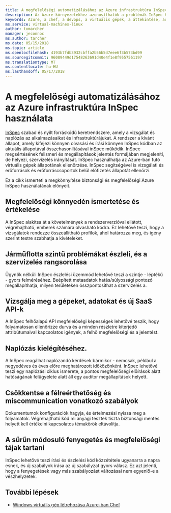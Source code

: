 ```yaml
---
title: A megfelelőségi automatizálásához az Azure infrastruktúra InSpec használata
description: Az Azure-környezetekhez azonosíthatók a problémák InSpec használata
keywords: Azure, a chef, a devops, a virtuális gépek, a áttekintése, automatizálhatja, inspce
ms.service: virtual-machines-linux
author: tomarcher
manager: jeconnoc
ms.author: tarcher
ms.date: 05/15/2018
ms.topic: article
ms.openlocfilehash: 4193b7fdb3932cbffa2b56b5d7eee6f3b573bd99
ms.sourcegitcommit: 96089449d17548263691d40e4f1e8f9557561197
ms.translationtype: MT
ms.contentlocale: hu-HU
ms.lasthandoff: 05/17/2018
---
```

# <a name="use-inspec-for-compliance-automation-of-your-azure-infrastructure"></a>A megfelelőségi automatizálásához az Azure infrastruktúra InSpec használata
[InSpec](https://www.chef.io/inspec/) szabad és nyílt forráskódú keretrendszere, amely a vizsgálat és naplózás az alkalmazásaikat és infrastruktúrájukat. A rendszer a kívánt állapot, amely kifejezi könnyen olvasási és írási könnyen InSpec kódban az aktuális állapotával összehasonlításával inSpec működik. InSpec megsértésének felismeri és megállapítások jelentés formájában megjeleníti, de helyezi, szervizelés irányítását. InSpec használhatja az Azure-ban futó virtuális gépek állapotának ellenőrzése. InSpec segítségével is vizsgálati és erőforrások és erőforráscsoportok belül előfizetés állapotát ellenőrzi.

Ez a cikk ismerteti a megkönnyítése biztonsági és megfelelőségi Azure InSpec használatának előnyeit.

## <a name="make-compliance-easy-to-understand-and-assess"></a>Megfelelőségi könnyedén ismertetése és értékelése
A InSpec alakítsa át a követelmények a rendszerverzióval ellátott, végrehajtható, emberek számára olvasható kódra. Ez lehetővé teszi, hogy a vizsgálatok rendezze összeállítható profilok, ahol határozza meg, és igény szerint testre szabhatja a kivételeket.

## <a name="detect-fleet-wide-issues-and-prioritize-their-remediation"></a>Járműflotta szintű problémákat észleli, és a szervizelés rangsorolása
Ügynök nélküli InSpec észlelési üzemmód lehetővé teszi a szintje - léptékű - gyors felméréséhez. Beépített metaadatok hatás/súlyossági pontozó megállapíthatja, milyen területeken összpontosíthat a szervizelés a.

## <a name="inspect-machines-data-and-new-saas-apis"></a>Vizsgálja meg a gépeket, adatokat és új SaaS API-k
A InSpec felhőalapú API megfelelőségi képességek lehetővé teszik, hogy folyamatosan ellenőrizze durva és a minden részletre kiterjedő attribútumaival kapcsolatos igények, a felhő megfelelőségi és a jelentést.

## <a name="satisfy-audits"></a>Naplózás kielégítéséhez.
A InSpec reagálhat naplózandó kérdések bármikor - nemcsak, például a negyedéves és éves előre meghatározott időközönként. InSpec lehetővé teszi egy naplózási ciklus ismerete, a pontos megfelelőségi előírások alatt hatóságának felügyelete alatt áll egy auditor megállapítások helyett.

## <a name="reduce-ambiguity-and-miscommunication-regarding-rules"></a>Csökkentse a félreérthetőség és miscommunication vonatkozó szabályok
Dokumentumok konfigurációk hagyja, és értelmezési nyissa meg a folyamatok. Végrehajtható kód mi anyagi tesztek tiszta biztonsági mentés helyett kell értékelni kapcsolatos témakörök eltávolítja.

## <a name="keep-up-with-rapidly-changing-threat-and-compliance-landscapes"></a>A sűrűn módosuló fenyegetés és megfelelőségi tájak tartani
InSpec lehetővé teszi írási és észlelési kód közzététele ugyanarra a napra esnek, és új szabályok írása az új szabályzat gyors válasz. Ez azt jelenti, hogy a fenyegetések vagy más szabályozást változásai nem egyenlő-e a vészhelyzetek.

## <a name="next-steps"></a>További lépések
* [Windows virtuális gép létrehozása Azure-ban Chef](/azure/virtual-machines/windows/chef-automation)